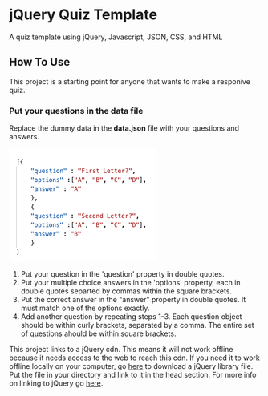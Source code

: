 # jQuery Quiz Template
A quiz template using jQuery, Javascript, JSON, CSS, and HTML

## How To Use
This project is a starting point for anyone that wants to make a responive quiz. 

### Put your questions in the data file

Replace the dummy data in the **data.json** file with your questions and answers.

![ScreenShot](docs/screenshot_data.png)

1. Put your question in the 'question' property in double quotes.
2. Put your multiple choice answers in the 'options' property, each in double quotes separted by commas within the square brackets.
3. Put the correct answer in the "answer" property in double quotes. It must match one of the options exactly.
4. Add another question by repeating steps 1-3. Each question object should be within curly brackets, separated by a comma. The entire set of questions ahould be within square brackets.

This project links to a jQuery cdn. This means it will not work offline because it needs access to the web to reach this cdn. If you need it to work offline locally on your computer, go [here](https://jquery.com/download/) to download a jQuery library file. Put the file in your directory and link to it in the head section. For more info on linking to jQuery go [here](https://www.w3schools.com/jquery/jquery_get_started.asp).



